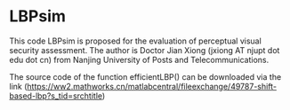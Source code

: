 # LBPsim

This code LBPsim is proposed for the evaluation of perceptual visual security assessment.
The author is Doctor Jian Xiong (jxiong AT njupt dot edu dot cn) from Nanjing University of Posts and Telecommunications.

The source code of the function efficientLBP() can be downloaded via the link 
(https://ww2.mathworks.cn/matlabcentral/fileexchange/49787-shift-based-lbp?s_tid=srchtitle)

